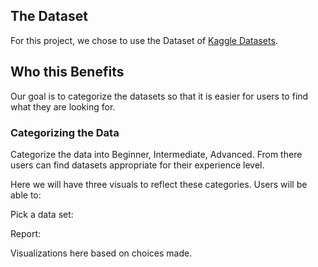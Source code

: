 ## The Dataset

For this project, we chose to use the Dataset of [Kaggle Datasets](https://www.kaggle.com/morriswongch/kaggle-datasets).

## Who this Benefits

Our goal is to categorize the datasets so that it is easier for users to find what they are looking for. 

### Categorizing the Data

Categorize the data into Beginner, Intermediate, Advanced. From there users can find datasets appropriate for their experience level. 

Here we will have three visuals to reflect these categories.
Users will be able to:
  
  Pick a data set:
  
  Report:
  
  Visualizations here based on choices made.

